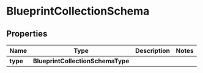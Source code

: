 

# BlueprintCollectionSchema


## Properties

| Name | Type | Description | Notes |
|------------ | ------------- | ------------- | -------------|
|**type** | **BlueprintCollectionSchemaType** |  |  |



